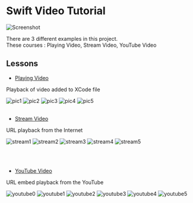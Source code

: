 # Swift Video Tutorial

![Screenshot](screen.png)

There are 3 different examples in this project.<br>
These courses : Playing Video, Stream Video, YouTube Video

## Lessons

- [Playing Video](https://github.com/halilozel1903/SwiftVideoTutorial/tree/master/PlayingVideo) <br>

Playback of video added to XCode file

![pic1](https://github.com/halilozel1903/SwiftVideoTutorial/blob/master/PlayingVideo/PlayingVideo/Screenshots/pic1.png)
![pic2](https://github.com/halilozel1903/SwiftVideoTutorial/blob/master/PlayingVideo/PlayingVideo/Screenshots/pic2.png)
![pic3](https://github.com/halilozel1903/SwiftVideoTutorial/blob/master/PlayingVideo/PlayingVideo/Screenshots/pic3.png)
![pic4](https://github.com/halilozel1903/SwiftVideoTutorial/blob/master/PlayingVideo/PlayingVideo/Screenshots/pic4.png)
![pic5](https://github.com/halilozel1903/SwiftVideoTutorial/blob/master/PlayingVideo/PlayingVideo/Screenshots/pic5.png)
<br><br>

- [Stream Video](https://github.com/halilozel1903/SwiftVideoTutorial/tree/master/StreamVideo) <br>

URL playback from the Internet

![stream1](https://github.com/halilozel1903/SwiftVideoTutorial/blob/master/StreamVideo/StreamVideo/Screenshots/stream1.png)
![stream2](https://github.com/halilozel1903/SwiftVideoTutorial/blob/master/StreamVideo/StreamVideo/Screenshots/stream2.png)
![stream3](https://github.com/halilozel1903/SwiftVideoTutorial/blob/master/StreamVideo/StreamVideo/Screenshots/stream3.png)
![stream4](https://github.com/halilozel1903/SwiftVideoTutorial/blob/master/StreamVideo/StreamVideo/Screenshots/stream4.png)
![stream5](https://github.com/halilozel1903/SwiftVideoTutorial/blob/master/StreamVideo/StreamVideo/Screenshots/stream5.png)

<br><br>

- [YouTube Video](https://github.com/halilozel1903/SwiftVideoTutorial/tree/master/YouTubeVideo) <br>

URL embed playback from the YouTube

![youtube0](https://github.com/halilozel1903/SwiftVideoTutorial/blob/master/YouTubeVideo/YouTubeVideo/Screenshots/youtube0.png)
![youtube1](https://github.com/halilozel1903/SwiftVideoTutorial/blob/master/YouTubeVideo/YouTubeVideo/Screenshots/youtube1.png)
![youtube2](https://github.com/halilozel1903/SwiftVideoTutorial/blob/master/YouTubeVideo/YouTubeVideo/Screenshots/youtube2.png)
![youtube3](https://github.com/halilozel1903/SwiftVideoTutorial/blob/master/YouTubeVideo/YouTubeVideo/Screenshots/youtube3.png)
![youtube4](https://github.com/halilozel1903/SwiftVideoTutorial/blob/master/YouTubeVideo/YouTubeVideo/Screenshots/youtube4.png)
![youtube5](https://github.com/halilozel1903/SwiftVideoTutorial/blob/master/YouTubeVideo/YouTubeVideo/Screenshots/youtube5.png)

